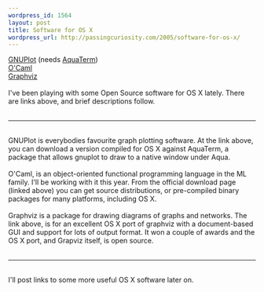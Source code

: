 ```yaml
--- 
wordpress_id: 1564
layout: post
title: Software for OS X
wordpress_url: http://passingcuriosity.com/2005/software-for-os-x/
---
```

<a href="http://mac.sofotex.com/download-125128.html">GNUPlot</a> (needs <a href="http://aquaterm.sf.net/">AquaTerm</a>)<br /><a href="http://caml.inria.fr/ocaml/distrib.html">O'Caml</a><br /><a href="http://www.pixelglow.com/graphviz/">Graphviz</a><br /><br />I've been playing with some Open Source software for OS X lately. There are links above, and brief descriptions follow.<br /><br /><hr/><br />GNUPlot is everybodies favourite graph plotting software. At the link above, you can download a version compiled for OS X against AquaTerm, a package that allows gnuplot to draw to a native window under Aqua.<br /><br />O'Caml, is an object-oriented functional programming language in the ML family. I'll be working with it this year. From the official download page (linked above) you can get source distributions, or pre-compiled binary packages for many platforms, including OS X.<br /><br />Graphviz is a package for drawing diagrams of graphs and networks. The link above, is for an excellent OS X port of graphviz with a document-based GUI and support for lots of output format. It won a couple of awards and the OS X port, and Grapviz itself, is open source.<br /><br /><hr/><br />I'll post links to some more useful OS X software later on.
